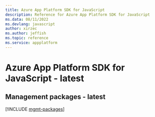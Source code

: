 ```yaml
---
title: Azure App Platform SDK for JavaScript
description: Reference for Azure App Platform SDK for JavaScript
ms.data: 08/11/2022
ms.devlang: javascript
author: xirzec
ms.author: jeffish
ms.topic: reference
ms.service: appplatform
---
```

# Azure App Platform SDK for JavaScript - latest

## Management packages - latest
[!INCLUDE [mgmt-packages](app-platform-mgmt-index.md)]